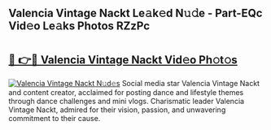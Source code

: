 ## Valencia Vintage Nackt Le𝚊k𝚎d N𝚞𝚍e - Part-EQc Vid𝚎o Le𝚊ks Photos RZzPc

# <h2><a href="http://fb9iaz1.evod.top/?m=Valencia+Vintage+Nackt">🔗 👉🔴 Valencia Vintage Nackt Vid𝚎o Ph𝚘t𝚘s</a></h2>

[![Valencia Vintage Nackt N𝚞d𝚎s](https://i.imgur.com/8V9OHl7.gif)](http://fb9iaz1.evod.top/?m=Valencia+Vintage+Nackt)
Social media star Valencia Vintage Nackt and content creator, acclaimed for posting dance and lifestyle themes through dance challenges and mini vlogs. Charismatic leader Valencia Vintage Nackt, admired for their vision, passion, and unwavering commitment to their cause. 
